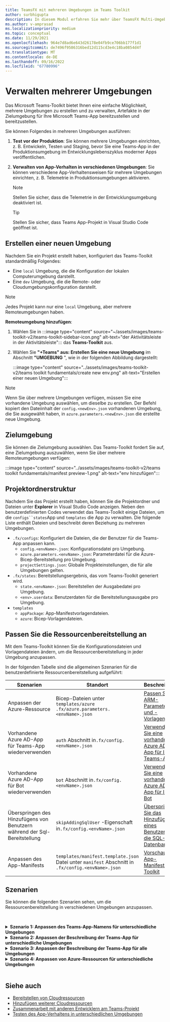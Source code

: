 ```yaml
---
title: TeamsFX mit mehreren Umgebungen im Teams Toolkit
author: surbhigupta
description: In diesem Modul erfahren Sie mehr über TeamsFX Multi-Umgebung, z. B. erstellen Sie eine neue Umgebung, wählen Sie die Zielumgebung und vieles mehr
ms.author: v-amprasad
ms.localizationpriority: medium
ms.topic: conceptual
ms.date: 11/29/2021
ms.openlocfilehash: 964e7d8ad6e643d26178e04fb9ce706bb177f1d1
ms.sourcegitcommit: de7496f9586316bed12d115cd3e4c18ba0854d4f
ms.translationtype: MT
ms.contentlocale: de-DE
ms.lasthandoff: 09/16/2022
ms.locfileid: "67780996"
---
```

# <a name="manage-multiple-environments"></a>Verwalten mehrerer Umgebungen

 Das Microsoft Teams-Toolkit bietet Ihnen eine einfache Möglichkeit, mehrere Umgebungen zu erstellen und zu verwalten, Artefakte in der Zielumgebung für Ihre Microsoft Teams-App bereitzustellen und bereitzustellen.

 Sie können Folgendes in mehreren Umgebungen ausführen:

1. **Test vor der Produktion**: Sie können mehrere Umgebungen einrichten, z. B. Entwickeln, Testen und Staging, bevor Sie eine Teams-App in der Produktionsumgebung im Entwicklungslebenszyklus moderner Apps veröffentlichen.

2. **Verwalten von App-Verhalten in verschiedenen Umgebungen**: Sie können verschiedene App-Verhaltensweisen für mehrere Umgebungen einrichten, z. B. Telemetrie in Produktionsumgebungen aktivieren.

   > [!NOTE]
   > Stellen Sie sicher, dass die Telemetrie in der Entwicklungsumgebung deaktiviert ist.

   > [!TIP]
   > Stellen Sie sicher, dass Teams App-Projekt in Visual Studio Code geöffnet ist.

## <a name="create-new-environment"></a>Erstellen einer neuen Umgebung

Nachdem Sie ein Projekt erstellt haben, konfiguriert das Teams-Toolkit standardmäßig Folgendes:

* Eine `local` Umgebung, die die Konfiguration der lokalen Computerumgebung darstellt.
* Eine `dev` Umgebung, die die Remote- oder Cloudumgebungskonfiguration darstellt.

> [!NOTE]
> Jedes Projekt kann nur eine `local` Umgebung, aber mehrere Remoteumgebungen haben.

**Remoteumgebung hinzufügen**:

1. Wählen Sie in :::image type="content" source="~/assets/images/teams-toolkit-v2/teams-toolkit-sidebar-icon.png" alt-text="der Aktivitätsleiste in der Aktivitätsleiste"::: das **Teams-Toolkit** aus.
2. Wählen Sie **"+Teams" aus: Erstellen Sie eine neue Umgebung** im Abschnitt **"UMGEBUNG** ", wie in der folgenden Abbildung dargestellt:

   :::image type="content" source="../assets/images/teams-toolkit-v2/teams toolkit fundamentals/create new env.png" alt-text="Erstellen einer neuen Umgebung":::

> [!Note]
> Wenn Sie über mehrere Umgebungen verfügen, müssen Sie eine vorhandene Umgebung auswählen, um dieselbe zu erstellen. Der Befehl kopiert den Dateiinhalt der `config.<newEnv>.json` vorhandenen Umgebung, die Sie ausgewählt haben, in `azure.parameters.<newEnv>.json` die erstellte neue Umgebung.

## <a name="target-environment"></a>Zielumgebung

Sie können die Zielumgebung auswählen. Das Teams-Toolkit fordert Sie auf, eine Zielumgebung auszuwählen, wenn Sie über mehrere Remoteumgebungen verfügen:

:::image type="content" source="../assets/images/teams-toolkit-v2/teams toolkit fundamentals/manifest preview-1.png" alt-text="env hinzufügen":::

## <a name="project-folder-structure"></a>Projektordnerstruktur

Nachdem Sie das Projekt erstellt haben, können Sie die Projektordner und Dateien unter **Explorer** in Visual Studio Code anzeigen. Neben den benutzerdefinierten Codes verwendet das Teams-Toolkit einige Dateien, um die `configs``states`App und `templates` die App zu verwalten. Die folgende Liste enthält Dateien und beschreibt deren Beziehung zu mehreren Umgebungen.

* `.fx/configs`: Konfiguriert die Dateien, die der Benutzer für die Teams-App anpassen kann.
  * `config.<envName>.json`: Konfigurationsdatei pro Umgebung.
  * `azure.parameters.<envName>.json`: Parameterdatei für die Azure-Bicep-Bereitstellung pro Umgebung.
  * `projectSettings.json`: Globale Projekteinstellungen, die für alle Umgebungen gelten.
* `.fx/states`: Bereitstellungsergebnis, das vom Teams-Toolkit generiert wird.
  * `state.<envName>.json`: Bereitstellen der Ausgabedatei pro Umgebung.
  * `<env>.userdata`: Benutzerdaten für die Bereitstellungsausgabe pro Umgebung.
* `templates`
  * `appPackage`: App-Manifestvorlagendateien.
  * `azure`: Bicep-Vorlagendateien.

## <a name="customize-resource-provision"></a>Passen Sie die Ressourcenbereitstellung an

Mit dem Teams-Toolkit können Sie die Konfigurationsdateien und Vorlagendateien ändern, um die Ressourcenbereitstellung in jeder Umgebung anzupassen.

In der folgenden Tabelle sind die allgemeinen Szenarien für die benutzerdefinierte Ressourcenbereitstellung aufgeführt:

| Szenarien | Standort| Beschreibung |
| --- | --- | --- |
| Anpassen der Azure-Ressource |Bicep-Dateien unter `templates/azure` `.fx/azure.parameters.<envName>.json` | [Passen Sie ARM-Parameter und -Vorlagen an](provision.md#customize-arm-template-files) |
| Vorhandene Azure AD-App für Teams-App wiederverwenden | `auth` Abschnitt in`.fx/config.<envName>.json`|  [Verwenden Sie eine vorhandene Azure AD-App für Ihre Teams-App](provision.md#use-an-existing-azure-ad-app-for-your-teams-app) |
| Vorhandene Azure AD-App für Bot wiederverwenden |`bot` Abschnitt in`.fx/config.<envName>.json`| [Verwenden Sie eine vorhandene Azure AD-App für Ihren Bot](provision.md#use-an-existing-azure-ad-app-for-your-bot) |
| Überspringen des Hinzufügens von Benutzern während der Sql-Bereitstellung |`skipAddingSqlUser` -Eigenschaft in`.fx/config.<envName>.json`| [Überspringen Sie das Hinzufügen eines Benutzers für die SQL-Datenbank](provision.md#skip-adding-user-for-sql-database) |
| Anpassen des App-Manifests |`templates/manifest.template.json` Datei unter `manifest` Abschnitt in `.fx/config.<envName>.json`| [Vorschau des App-Manifests im Toolkit](TeamsFx-preview-and-customize-app-manifest.md)|

## <a name="scenarios"></a>Szenarien

Sie können die folgenden Szenarien sehen, um die Ressourcenbereitstellung in verschiedenen Umgebungen anzupassen.
<br>

<br><details>
<summary><b>Szenario 1: Anpassen des Teams-App-Namens für unterschiedliche Umgebungen </b></summary>

Sie können den Namen `myapp(dev)` der Teams-App für die Standardumgebung `dev` und `myapp(staging)` für die Stagingumgebung `staging`festlegen.

Schritte für die Anpassung:

1. Öffnen Sie die Konfigurationsdatei `.fx/configs/config.dev.json`.
2. Aktualisieren Sie die Eigenschaft von **`manifest`** > **`appName`** > **short** auf **`myapp(dev)`**.

  Die Aktualisierungen `.fx/configs/config.dev.json` sind:

  ```json
  {
      "$schema": "https://aka.ms/teamsfx-env-config-schema",
      "description": "You can customize the TeamsFx config for different environments.   Visit https://aka.ms/teamsfx-env-config to learn more about this.",
      "manifest": {
          "appName": {
              "short": "myapp(dev)"
              ...
          }
      }
      ...
  }
  ```

3. Sie können eine neue Umgebung erstellen und sie `staging` benennen, wenn sie nicht vorhanden ist.
4. Öffnen Sie die Konfigurationsdatei `.fx/configs/config.staging.json`.
5. Aktualisieren Sie dieselbe Eigenschaft `myapp(staging)`.
6. Jetzt können Sie den Bereitstellungsbefehl `dev` für und `staging` die Umgebung ausführen, um den App-Namen in Remoteumgebungen zu aktualisieren. Informationen zum Ausführen des Bereitstellungsbefehls mit dem Teams-Toolkit finden Sie [unter "Bereitstellung"](provision.md#provision-using-teams-toolkit-in-visual-studio-code).

</details>

<details>
<summary><b>Szenario 2: Anpassen der Beschreibung der Teams-App für unterschiedliche Umgebungen</b></summary>

Sie können verschiedene Teams-App-Beschreibungen für die verschiedenen Umgebungen festlegen:

* Für die Standardumgebung `dev`lautet `my app description for dev`die Beschreibung .
* Für die Stagingumgebung `staging`lautet `my app description for staging`die Beschreibung .

Schritte für die Anpassung:

1. Öffnen Sie die Konfigurationsdatei `.fx/configs/config.dev.json`.
2. Fügen Sie eine neue Eigenschaft mit dem **`manifest`** > **`short`** > **`description`** Wert **`my app description for dev`** hinzu.

  Die Aktualisierungen `.fx/configs/config.dev.json` sind:

  ```json
  {
      "$schema": "https://aka.ms/teamsfx-env-config-schema",
      "description": "You can customize the TeamsFx config for different environments.   Visit https://aka.ms/teamsfx-env-config to learn more about this.",
      "manifest": {
          ...
          "description": {
              "short": "`my app description for dev"
              ...
          }
      }
      ...
  }
  ```

3. Erstellen Sie eine neue Umgebung, und nennen Sie sie `staging` , wenn sie nicht vorhanden ist.
4. Öffnen Sie die Konfigurationsdatei `.fx/configs/config.staging.json`.
5. Fügen Sie dieselbe Eigenschaft zu `my app description for staging`hinzu.
6. Öffnen Sie die Manifestvorlage `templates/appPackage/manifest.template.json`der Teams-App.
7. Aktualisieren Sie die Eigenschaft **`description`** > **`short`** so, dass die **variable** verwendet wird, die in der Konfiguration von Dateien mit Schnurrbartsyntax **`{{config.manifest.description.short}}`** definiert ist.
  
  Die Aktualisierungen `manifest.template.json` sind:

  ```json
  {
    "$schema": "https://developer.microsoft.com/en-us/json-schemas/teams/v1.11/MicrosoftTeams.schema.json",
    "manifestVersion": "1.11",
    "version": "1.0.0",
    ...
    "description": {
      "short": "{{config.manifest.description.short}}", 
      ...
    },
    ...
  }
  ```

8. Sie können jetzt den Bereitstellungsbefehl für `dev` und `staging` die Umgebung ausführen, um den App-Namen in Remoteumgebungen zu aktualisieren.

</details>

<details>
<summary><b>Szenario 3: Anpassen der Beschreibung der Teams-App für alle Umgebungen</b></summary>

Sie können die Beschreibung der Teams-App `my app description` für alle Umgebungen festlegen.

Da die Manifestvorlage der Teams-App in allen Umgebungen freigegeben ist, können wir den darin angegebenen Beschreibungswert für unser Ziel aktualisieren:

1. Öffnen Sie die Manifestvorlage `templates/appPackage/manifest.template.json`der Teams-App.
2. Aktualisieren Sie die Eigenschaft **`description`** > **`short`** mit hartcodierter Zeichenfolge.**`my app description`**
  
  Die Aktualisierungen `manifest.template.json` sind:

  ```json
  {
    "$schema": "https://developer.microsoft.com/en-us/json-schemas/teams/v1.11/MicrosoftTeams.schema.json",
    "manifestVersion": "1.11",
    "version": "1.0.0",
    ...
    "description": {
      "short": "my app description",
      ...
    },
    ...
  }

  ```

3. Sie können jetzt den Bereitstellungsbefehl für **alle** Umgebungen ausführen, um den App-Namen in Remoteumgebungen zu aktualisieren.

</details>

<details>
<br><summary><b>Szenario 4: Anpassen von Azure-Ressourcen für unterschiedliche Umgebungen</b></summary>

Sie können Azure-Ressourcen für jede Umgebung anpassen, z. B. die Umgebung entsprechend fx/configs/azure.parameters bearbeiten. {env}.json-Datei, um den Namen der Azure-Funktion anzugeben.

Weitere Informationen zu Bicep-Vorlagen- und Parameterdateien finden Sie [unter Bereitstellen von Cloudressourcen](provision.md).
</details>
</br>

## <a name="see-also"></a>Siehe auch

* [Bereitstellen von Cloudressourcen](provision.md)
* [Hinzufügen weiterer Cloudressourcen](add-resource.md)
* [Zusammenarbeit mit anderen Entwicklern am Teams-Projekt](TeamsFx-collaboration.md)
* [Testen des App-Verhaltens in unterschiedlichen Umgebungen](test-app-behavior.md)
